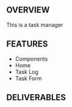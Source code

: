 ## OVERVIEW

This is a task manager

## FEATURES

- Components
- Home
- Task Log
- Task Form

## DELIVERABLES
